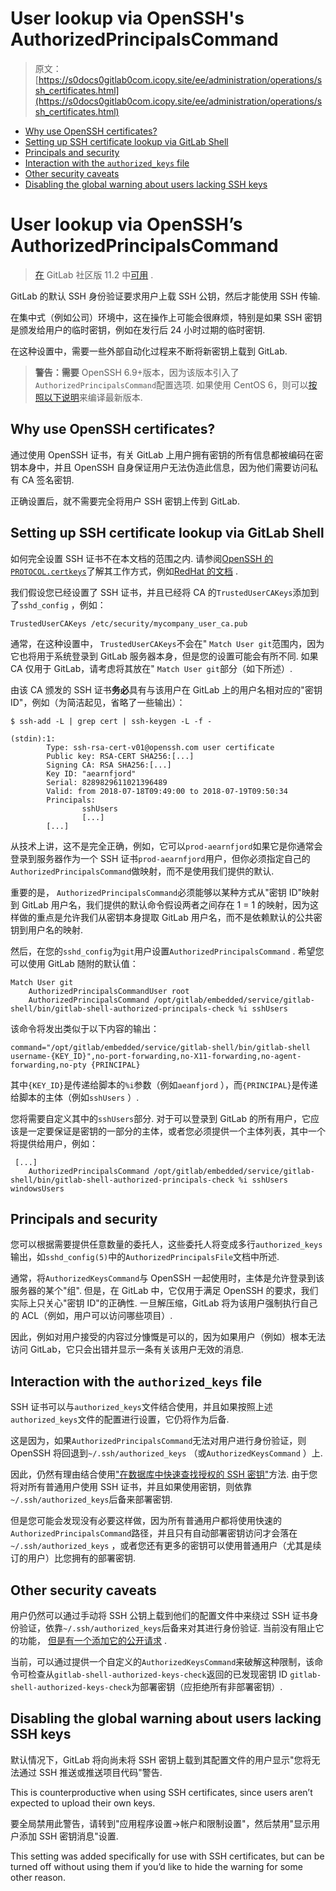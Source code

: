 # User lookup via OpenSSH's AuthorizedPrincipalsCommand

> 原文：[https://s0docs0gitlab0com.icopy.site/ee/administration/operations/ssh_certificates.html](https://s0docs0gitlab0com.icopy.site/ee/administration/operations/ssh_certificates.html)

*   [Why use OpenSSH certificates?](#why-use-openssh-certificates)
*   [Setting up SSH certificate lookup via GitLab Shell](#setting-up-ssh-certificate-lookup-via-gitlab-shell)
*   [Principals and security](#principals-and-security)
*   [Interaction with the `authorized_keys` file](#interaction-with-the-authorized_keys-file)
*   [Other security caveats](#other-security-caveats)
*   [Disabling the global warning about users lacking SSH keys](#disabling-the-global-warning-about-users-lacking-ssh-keys)

# User lookup via OpenSSH’s AuthorizedPrincipalsCommand[](#user-lookup-via-opensshs-authorizedprincipalscommand "Permalink")

> [在](https://gitlab.com/gitlab-org/gitlab-foss/-/merge_requests/19911) GitLab 社区版 11.2 中[可用](https://gitlab.com/gitlab-org/gitlab-foss/-/merge_requests/19911) .

GitLab 的默认 SSH 身份验证要求用户上载 SSH 公钥，然后才能使用 SSH 传输.

在集中式（例如公司）环境中，这在操作上可能会很麻烦，特别是如果 SSH 密钥是颁发给用户的临时密钥，例如在发行后 24 小时过期的临时密钥.

在这种设置中，需要一些外部自动化过程来不断将新密钥上载到 GitLab.

> **警告：需要** OpenSSH 6.9+版本，因为该版本引入了`AuthorizedPrincipalsCommand`配置选项. 如果使用 CentOS 6，则可以[按照以下说明](fast_ssh_key_lookup.html#compiling-a-custom-version-of-openssh-for-centos-6)来编译最新版本.

## Why use OpenSSH certificates?[](#why-use-openssh-certificates "Permalink")

通过使用 OpenSSH 证书，有关 GitLab 上用户拥有密钥的所有信息都被编码在密钥本身中，并且 OpenSSH 自身保证用户无法伪造此信息，因为他们需要访问私有 CA 签名密钥.

正确设置后，就不需要完全将用户 SSH 密钥上传到 GitLab.

## Setting up SSH certificate lookup via GitLab Shell[](#setting-up-ssh-certificate-lookup-via-gitlab-shell "Permalink")

如何完全设置 SSH 证书不在本文档的范围之内. 请参阅[OpenSSH 的`PROTOCOL.certkeys`](https://cvsweb.openbsd.org/cgi-bin/cvsweb/src/usr.bin/ssh/PROTOCOL.certkeys?annotate=HEAD)了解其工作方式，例如[RedHat 的文档](https://access.redhat.com/documentation/en-us/red_hat_enterprise_linux/6/html/deployment_guide/sec-using_openssh_certificate_authentication) .

我们假设您已经设置了 SSH 证书，并且已经将 CA 的`TrustedUserCAKeys`添加到了`sshd_config` ，例如：

```
TrustedUserCAKeys /etc/security/mycompany_user_ca.pub 
```

通常，在这种设置中， `TrustedUserCAKeys`不会在" `Match User git`范围内，因为它也将用于系统登录到 GitLab 服务器本身，但是您的设置可能会有所不同. 如果 CA 仅用于 GitLab，请考虑将其放在" `Match User git`部分（如下所述）.

由该 CA 颁发的 SSH 证书**务必**具有与该用户在 GitLab 上的用户名相对应的"密钥 ID"，例如（为简洁起见，省略了一些输出）：

```
$ ssh-add -L | grep cert | ssh-keygen -L -f -

(stdin):1:
        Type: ssh-rsa-cert-v01@openssh.com user certificate
        Public key: RSA-CERT SHA256:[...]
        Signing CA: RSA SHA256:[...]
        Key ID: "aearnfjord"
        Serial: 8289829611021396489
        Valid: from 2018-07-18T09:49:00 to 2018-07-19T09:50:34
        Principals:
                sshUsers
                [...]
        [...] 
```

从技术上讲，这不是完全正确，例如，它可以`prod-aearnfjord`如果它是你通常会登录到服务器作为一个 SSH 证书`prod-aearnfjord`用户，但你必须指定自己的`AuthorizedPrincipalsCommand`做映射，而不是使用我们提供的默认.

重要的是， `AuthorizedPrincipalsCommand`必须能够以某种方式从"密钥 ID"映射到 GitLab 用户名，我们提供的默认命令假设两者之间存在 1 = 1 的映射，因为这样做的重点是允许我们从密钥本身提取 GitLab 用户名，而不是依赖默认的公共密钥到用户名的映射.

然后，在您的`sshd_config`为`git`用户设置`AuthorizedPrincipalsCommand` . 希望您可以使用 GitLab 随附的默认值：

```
Match User git
    AuthorizedPrincipalsCommandUser root
    AuthorizedPrincipalsCommand /opt/gitlab/embedded/service/gitlab-shell/bin/gitlab-shell-authorized-principals-check %i sshUsers 
```

该命令将发出类似于以下内容的输出：

```
command="/opt/gitlab/embedded/service/gitlab-shell/bin/gitlab-shell username-{KEY_ID}",no-port-forwarding,no-X11-forwarding,no-agent-forwarding,no-pty {PRINCIPAL} 
```

其中`{KEY_ID}`是传递给脚本的`%i`参数（例如`aeanfjord` ），而`{PRINCIPAL}`是传递给脚本的主体（例如`sshUsers` ）.

您将需要自定义其中的`sshUsers`部分. 对于可以登录到 GitLab 的所有用户，它应该是一定要保证是密钥的一部分的主体，或者您必须提供一个主体列表，其中一个将提供给用户，例如：

```
 [...]
    AuthorizedPrincipalsCommand /opt/gitlab/embedded/service/gitlab-shell/bin/gitlab-shell-authorized-principals-check %i sshUsers windowsUsers 
```

## Principals and security[](#principals-and-security "Permalink")

您可以根据需要提供任意数量的委托人，这些委托人将变成多行`authorized_keys`输出，如`sshd_config(5)`中的`AuthorizedPrincipalsFile`文档中所述.

通常，将`AuthorizedKeysCommand`与 OpenSSH 一起使用时，主体是允许登录到该服务器的某个"组". 但是，在 GitLab 中，它仅用于满足 OpenSSH 的要求，我们实际上只关心"密钥 ID"的正确性. 一旦解压缩，GitLab 将为该用户强制执行自己的 ACL（例如，用户可以访问哪些项目）.

因此，例如对用户接受的内容过分慷慨是可以的，因为如果用户（例如）根本无法访问 GitLab，它只会出错并显示一条有关该用户无效的消息.

## Interaction with the `authorized_keys` file[](#interaction-with-the-authorized_keys-file "Permalink")

SSH 证书可以与`authorized_keys`文件结合使用，并且如果按照上述`authorized_keys`文件的配置进行设置，它仍将作为后备.

这是因为，如果`AuthorizedPrincipalsCommand`无法对用户进行身份验证，则 OpenSSH 将回退到`~/.ssh/authorized_keys` （或`AuthorizedKeysCommand` ）上.

因此，仍然有理由结合使用["在数据库中快速查找授权的 SSH 密钥"](fast_ssh_key_lookup.html)方法. 由于您将对所有普通用户使用 SSH 证书，并且如果使用密钥，则依靠`~/.ssh/authorized_keys`后备来部署密钥.

但是您可能会发现没有必要这样做，因为所有普通用户都将使用快速的`AuthorizedPrincipalsCommand`路径，并且只有自动部署密钥访问才会落在`~/.ssh/authorized_keys` ，或者您还有更多的密钥可以使用普通用户（尤其是续订的用户）比您拥有的部署密钥.

## Other security caveats[](#other-security-caveats "Permalink")

用户仍然可以通过手动将 SSH 公钥上载到他们的配置文件中来绕过 SSH 证书身份验证，依靠`~/.ssh/authorized_keys`后备来对其进行身份验证. 当前没有阻止它的功能， [但是有一个添加它的公开请求](https://gitlab.com/gitlab-org/gitlab/-/issues/23260) .

当前，可以通过提供一个自定义的`AuthorizedKeysCommand`来破解这种限制，该命令可检查从`gitlab-shell-authorized-keys-check`返回的已发现密钥 ID `gitlab-shell-authorized-keys-check`为部署密钥（应拒绝所有非部署密钥）.

## Disabling the global warning about users lacking SSH keys[](#disabling-the-global-warning-about-users-lacking-ssh-keys "Permalink")

默认情况下，GitLab 将向尚未将 SSH 密钥上载到其配置文件的用户显示"您将无法通过 SSH 推送或推送项目代码"警告.

This is counterproductive when using SSH certificates, since users aren’t expected to upload their own keys.

要全局禁用此警告，请转到"应用程序设置->帐户和限制设置"，然后禁用"显示用户添加 SSH 密钥消息"设置.

This setting was added specifically for use with SSH certificates, but can be turned off without using them if you’d like to hide the warning for some other reason.